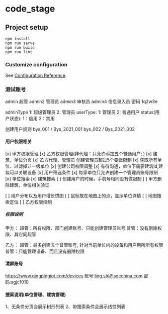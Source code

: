 # code_stage

## Project setup
```
npm install
npm run serve
npm run build
npm run lint
```

### Customize configuration
See [Configuration Reference](https://cli.vuejs.org/config/).

### 测试账号
admin 超管  admin2 管理员  admin3 审核员 admin4 信息录入员  密码  1q2w3e


adminType   1: 超级管理员 2: 管理员
userType:   1: 管理员 2: 普通用户
status(用户状态):     1：启用  2：禁用

创建用户规则
bys_001 / Bys_2021_001
bys_002 / Bys_2021_002

#### 用户权限相关
[x] 甲方权限管理
[x] 乙方权限管理(非代理：只允许添加五个普通用户; )
[x] 建筑、单位分页
[x] 乙方代理、管理员 创建管理员超过5个要做限制
[x] 获取所有单位、过滤掉非一级单位
[x] 创建公司权限调整
[x] 有待沟通，单位下需要建筑id,建筑可以关联设备
[x] 用户筛选条件
[x] 每家单位只允许创建一个管理员账号限制
[x] 单位搜索
[x] 建筑搜索
[ ] 创建用户的时候，手机号相同没有做限制
[ ] 甲方删除建筑、单位相关验证

[ ] 用户分布以及用户增长饼图
[ ] 鼠标放在地图上的点，显示单位详情
[ ] 地图搜索定位
[ ] 乙方权限控制

##### 权限说明
甲方：
  超管：所有权限、部门创建账号、只能创建管理员账号
  普管：没有删除权限、其它同超管

乙方：
  超管：最多创建五个普管账号, 针对当前单位内的设备和用户用所所有权限
  普管：只能管理设备、而且没有删除权限

#### 清屏账号
https://www.qingpingiot.com/devices
账号:ling.shi@sgcchina.com
密码:sgjc1010

#### 搜索说明(单位管理、建筑管理)
1、无条件分页会展示树形列表
2、带搜索条件会展示线性列表